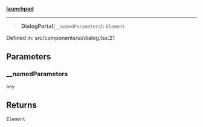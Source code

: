 [**launchpad**](index.md)

***

> **DialogPortal**(`__namedParameters`): `Element`

Defined in: src/components/ui/dialog.tsx:21

## Parameters

### \_\_namedParameters

`any`

## Returns

`Element`
